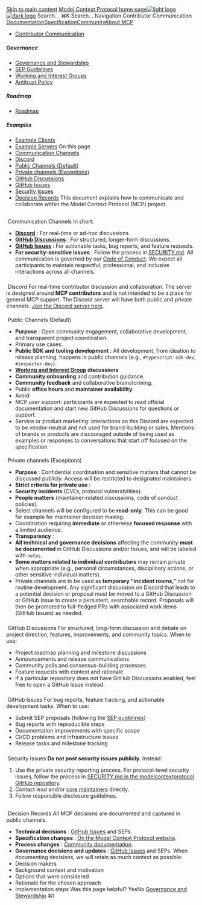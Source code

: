 [Skip to main content](#content-area)
[Model Context Protocol home page![light logo](https://mintcdn.com/mcp/4ZXF1PrDkEaJvXpn/logo/light.svg?fit=max&auto=format&n=4ZXF1PrDkEaJvXpn&q=85&s=4498cb8a57d574005f3dca62bdd49c95)![dark logo](https://mintcdn.com/mcp/4ZXF1PrDkEaJvXpn/logo/dark.svg?fit=max&auto=format&n=4ZXF1PrDkEaJvXpn&q=85&s=c0687c003f8f2cbdb24772ab4c8a522c)](/)
Search...
⌘K
Search...
Navigation
Contributor Communication
[Documentation](/docs/getting-started/intro)[Specification](/specification/2025-06-18)[Community](/community/communication)[About MCP](/about)
 * [Contributor Communication](/community/communication)
##### Governance
 * [Governance and Stewardship](/community/governance)
 * [SEP Guidelines](/community/sep-guidelines)
 * [Working and Interest Groups](/community/working-interest-groups)
 * [Antitrust Policy](/community/antitrust)
##### Roadmap
 * [Roadmap](/development/roadmap)
##### Examples
 * [Example Clients](/clients)
 * [Example Servers](/examples)
On this page
 * [Communication Channels](#communication-channels)
 * [Discord](#discord)
 * [Public Channels (Default)](#public-channels-default)
 * [Private channels (Exceptions)](#private-channels-exceptions)
 * [GitHub Discussions](#github-discussions)
 * [GitHub Issues](#github-issues)
 * [Security Issues](#security-issues)
 * [Decision Records](#decision-records)
This document explains how to communicate and collaborate within the Model Context Protocol (MCP) project.
## 
[​](#communication-channels)
Communication Channels
In short:
 * **[Discord](https://discord.gg/6CSzBmMkjX)** : For real-time or ad-hoc discussions.
 * **[GitHub Discussions](https://github.com/modelcontextprotocol/modelcontextprotocol/discussions)** : For structured, longer-form discussions.
 * **[GitHub Issues](https://github.com/modelcontextprotocol/modelcontextprotocol/issues)** : For actionable tasks, bug reports, and feature requests.
 * **For security-sensitive issues** : Follow the process in [SECURITY.md](https://github.com/modelcontextprotocol/modelcontextprotocol/blob/main/SECURITY.md).
All communication is governed by our [Code of Conduct](https://github.com/modelcontextprotocol/modelcontextprotocol/blob/main/CODE_OF_CONDUCT.md). We expect all participants to maintain respectful, professional, and inclusive interactions across all channels.
### 
[​](#discord)
Discord
For real-time contributor discussion and collaboration. The server is designed around **MCP contributors** and is not intended to be a place for general MCP support. The Discord server will have both public and private channels. [Join the Discord server here](https://discord.gg/6CSzBmMkjX).
#### 
[​](#public-channels-default)
Public Channels (Default)
 * **Purpose** : Open community engagement, collaborative development, and transparent project coordination.
 * Primary use cases:
 * **Public SDK and tooling development** : All development, from ideation to release planning, happens in public channels (e.g., `#typescript-sdk-dev`, `#inspector-dev`).
 * **[Working and Interest Group](/community/working-interest-groups) discussions**
 * **Community onboarding** and contribution guidance.
 * **Community feedback** and collaborative brainstorming.
 * Public **office hours** and **maintainer availability**.
 * Avoid:
 * MCP user support: participants are expected to read official documentation and start new GitHub Discussions for questions or support.
 * Service or product marketing: interactions on this Discord are expected to be vendor-neutral and not used for brand-building or sales. Mentions of brands or products are discouraged outside of being used as examples or responses to conversations that start off focused on the specification.
#### 
[​](#private-channels-exceptions)
Private channels (Exceptions)
 * **Purpose** : Confidential coordination and sensitive matters that cannot be discussed publicly. Access will be restricted to designated maintainers.
 * **Strict criteria for private use** :
 * **Security incidents** (CVEs, protocol vulnerabilities).
 * **People matters** (maintainer-related discussions, code of conduct policies).
 * Select channels will be configured to be **read-only**. This can be good for example for maintainer decision making.
 * Coordination requiring **immediate** or otherwise **focused response** with a limited audience.
 * **Transparency** :
 * **All technical and governance decisions** affecting the community **must be documented** in GitHub Discussions and/or Issues, and will be labeled with `notes`.
 * **Some matters related to individual contributors** may remain private when appropriate (e.g., personal circumstances, disciplinary actions, or other sensitive individual matters).
 * Private channels are to be used as **temporary “incident rooms,”** not for routine development.
Any significant discussion on Discord that leads to a potential decision or proposal must be moved to a GitHub Discussion or GitHub Issue to create a persistent, searchable record. Proposals will then be promoted to full-fledged PRs with associated work items (GitHub Issues) as needed.
### 
[​](#github-discussions)
GitHub Discussions
For structured, long-form discussion and debate on project direction, features, improvements, and community topics. When to use:
 * Project roadmap planning and milestone discussions
 * Announcements and release communications
 * Community polls and consensus-building processes
 * Feature requests with context and rationale
 * If a particular repository does not have GitHub Discussions enabled, feel free to open a GitHub Issue instead.
### 
[​](#github-issues)
GitHub Issues
For bug reports, feature tracking, and actionable development tasks. When to use:
 * Submit SEP proposals (following the [SEP guidelines](./sep-guidelines))
 * Bug reports with reproducible steps
 * Documentation improvements with specific scope
 * CI/CD problems and infrastructure issues
 * Release tasks and milestone tracking
### 
[​](#security-issues)
Security Issues
**Do not post security issues publicly.** Instead:
 1. Use the private security reporting process. For protocol-level security issues, follow the process in [SECURITY.md in the modelcontextprotocol GitHub repository](https://github.com/modelcontextprotocol/modelcontextprotocol/blob/main/SECURITY.md).
 2. Contact lead and/or [core maintainers](./governance#current-core-maintainers) directly.
 3. Follow responsible disclosure guidelines.
## 
[​](#decision-records)
Decision Records
All MCP decisions are documented and captured in public channels.
 * **Technical decisions** : [GitHub Issues](https://github.com/modelcontextprotocol/modelcontextprotocol/issues) and SEPs.
 * **Specification changes** : [On the Model Context Protocol website](https://modelcontextprotocol.io/specification/draft/changelog).
 * **Process changes** : [Community documentation](https://modelcontextprotocol.io/community/governance).
 * **Governance decisions and updates** : [GitHub Issues](https://github.com/modelcontextprotocol/modelcontextprotocol/issues) and SEPs.
When documenting decisions, we will retain as much context as possible:
 * Decision makers
 * Background context and motivation
 * Options that were considered
 * Rationale for the chosen approach
 * Implementation steps
Was this page helpful?
YesNo
[Governance and Stewardship](/community/governance)
⌘I